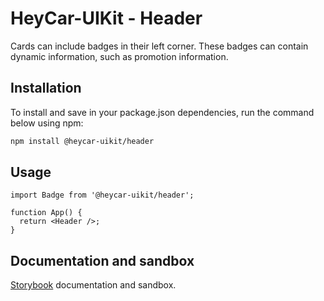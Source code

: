 # HeyCar-UIKit - Header

Cards can include badges in their left corner. These badges can contain dynamic information, such as promotion information.

## Installation

To install and save in your package.json dependencies, run the command below using npm:

```bash
npm install @heycar-uikit/header
```

## Usage

```tsx
import Badge from '@heycar-uikit/header';

function App() {
  return <Header />;
}
```

## Documentation and sandbox

[Storybook](https://hey-car.github.io/heycar-uikit/main/?path=/docs/components-molecules-header--header) documentation and sandbox.
